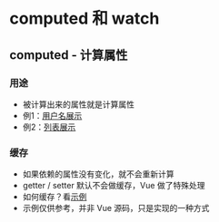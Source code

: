 # computed 和 watch

## computed - 计算属性

### 用途

* 被计算出来的属性就是计算属性
* 例1：[用户名展示](https://codesandbox.io/s/compassionate-lake-xyjkw)
* 例2：[列表展示](https://codesandbox.io/s/sleepy-brook-721ec)

### 缓存

* 如果依赖的属性没有变化，就不会重新计算
* getter / setter 默认不会做缓存，Vue 做了特殊处理
* 如何缓存？看[示例]() 
* 示例仅供参考，并非 Vue 源码，只是实现的一种方式